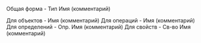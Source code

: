 Общая форма - Тип Имя (комментарий)

Для объектов - Имя (комментарий)
Для операций - Имя (комментарий)
Для определений - Опр. Имя (комментарий)
Для свойств - Св-во Имя (комментарий)
